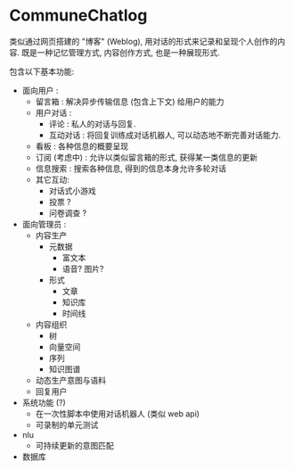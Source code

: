 # CommuneChatlog

类似通过网页搭建的 "博客" (Weblog), 用对话的形式来记录和呈现个人创作的内容.
既是一种记忆管理方式, 内容创作方式, 也是一种展现形式.

包含以下基本功能:

* 面向用户 :
    * 留言箱 : 解决异步传输信息 (包含上下文) 给用户的能力
    * 用户对话 :
        * 评论 : 私人的对话与回复.
        * 互动对话 : 将回复训练成对话机器人, 可以动态地不断完善对话能力.
    * 看板 : 各种信息的概要呈现
    * 订阅 (考虑中) : 允许以类似留言箱的形式, 获得某一类信息的更新
    * 信息搜索 : 搜索各种信息, 得到的信息本身允许多轮对话
    * 其它互动:
        * 对话式小游戏
        * 投票 ?
        * 问卷调查 ?
* 面向管理员 :
    * 内容生产
        * 元数据
            * 富文本
            * 语音? 图片?
        * 形式
            * 文章
            * 知识库
            * 时间线
    * 内容组织
        * 树
        * 向量空间
        * 序列
        * 知识图谱
    * 动态生产意图与语料
    * 回复用户
* 系统功能 (?)
    * 在一次性脚本中使用对话机器人 (类似 web api)
    * 可录制的单元测试
* nlu
    * 可持续更新的意图匹配
* 数据库


